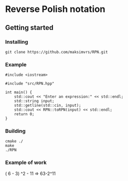 # Reverse Polish notation
## Getting started
### Installing
```
git clone https://github.com/maksimvrs/RPN.git
```
### Example
```
#include <iostream>

#include "src/RPN.hpp"

int main() {
    std::cout << "Enter an expression:" << std::endl;
    std::string input;
    std::getline(std::cin, input);
    std::cout << RPN::toRPN(input) << std::endl;
    return 0;
}
```
### Building
```
cmake ./
make 
./RPN
```
### Example of work
( 6 - 3) ^2 - 11 => 63-2^11
